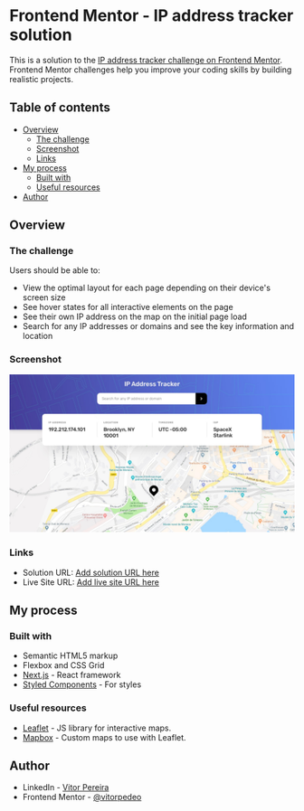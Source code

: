 # Frontend Mentor - IP address tracker solution

This is a solution to the [IP address tracker challenge on Frontend Mentor](https://www.frontendmentor.io/challenges/ip-address-tracker-I8-0yYAH0). Frontend Mentor challenges help you improve your coding skills by building realistic projects.

## Table of contents

- [Overview](#overview)
  - [The challenge](#the-challenge)
  - [Screenshot](#screenshot)
  - [Links](#links)
- [My process](#my-process)
  - [Built with](#built-with)
  - [Useful resources](#useful-resources)
- [Author](#author)

## Overview

### The challenge

Users should be able to:

- View the optimal layout for each page depending on their device's screen size
- See hover states for all interactive elements on the page
- See their own IP address on the map on the initial page load
- Search for any IP addresses or domains and see the key information and location

### Screenshot

![](./.github/screenshot.jpg)

### Links

- Solution URL: [Add solution URL here](https://your-solution-url.com)
- Live Site URL: [Add live site URL here](https://your-live-site-url.com)

## My process

### Built with

- Semantic HTML5 markup
- Flexbox and CSS Grid
- [Next.js](https://nextjs.org/) - React framework
- [Styled Components](https://styled-components.com/) - For styles

### Useful resources

- [Leaflet](https://leafletjs.com/) - JS library for interactive maps.
- [Mapbox](https://www.mapbox.com/) - Custom maps to use with Leaflet.

## Author

- LinkedIn - [Vitor Pereira](https://www.linkedin.com/in/vitor-pereira-309a7319b/)
- Frontend Mentor - [@vitorpedeo](https://www.frontendmentor.io/profile/vitorpedeo)
